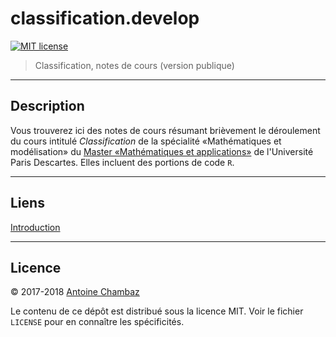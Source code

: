 # classification.develop

[![MIT
license](http://img.shields.io/badge/license-MIT-brightgreen.svg)](http://opensource.org/licenses/MIT)

> Classification, notes de cours (version publique)

---

## Description

Vous trouverez  ici des notes de  cours résumant brièvement le  déroulement du
cours  intitulé  *Classification*  de la  spécialité  &laquo;Mathématiques  et
modélisation&raquo;
du
[Master &laquo;Mathématiques et applications&raquo;](http://www.mi.parisdescartes.fr/formations/master-mathematiques-et-applications/) de
l'Université Paris Descartes. Elles incluent des portions de code `R`.

---

## Liens

[Introduction](https://github.com/achambaz/classification.develop/blob/master/introduction/introduction.md)

---

## Licence

&copy; 2017-2018 <a href="http://www.mi.parisdescartes.fr/~chambaz">Antoine Chambaz</a>

Le contenu  de ce  dépôt est distribué  sous la licence  MIT. Voir  le fichier
`LICENSE` pour en connaître les spécificités.

